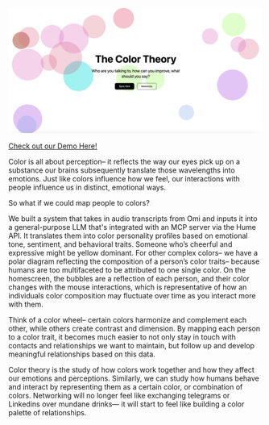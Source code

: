 ![landing](assets/landing.png)

[Check out our Demo Here!](https://devfolio.co/projects/the-color-theory-e6d0)

Color is all about perception– it reflects the way our eyes pick up on a substance our brains subsequently translate those wavelengths into emotions. Just like colors influence how we feel, our interactions with people influence us in distinct, emotional ways.

So what if we could map people to colors?

We built a system that takes in audio transcripts from Omi and inputs it into a general-purpose LLM that's integrated with an MCP server via the Hume API. It translates them into color personality profiles based on emotional tone, sentiment, and behavioral traits. Someone who’s cheerful and expressive might be yellow dominant. For other complex colors– we have a polar diagram reflecting the composition of a person’s color traits– because humans are too multifaceted to be attributed to one single color. On the homescreen, the bubbles are a reflection of each person, and their color changes with the mouse interactions, which is representative of how an individuals color composition may fluctuate over time as you interact more with them.

Think of a color wheel– certain colors harmonize and complement each other, while others create contrast and dimension. By mapping each person to a color trait, it becomes much easier to not only stay in touch with contacts and relationships we want to maintain, but follow up and develop meaningful relationships based on this data.

Color theory is the study of how colors work together and how they affect our emotions and perceptions. Similarly, we can study how humans behave and interact by representing them as a certain color, or combination of colors. Networking will no longer feel like exchanging telegrams or Linkedins over mundane drinks— it will start to feel like building a color palette of relationships.
